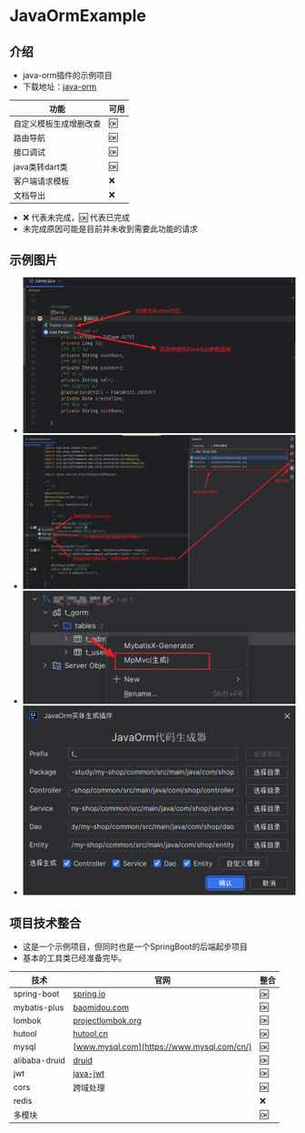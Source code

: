 # JavaOrmExample

## 介绍

- java-orm插件的示例项目
- 下载地址：[java-orm](https://plugins.jetbrains.com/plugin/20888-javaorm)

| 功能          | 可用 |
|-------------|----|
| 自定义模板生成增删改查 | 🆗 |
| 路由导航        | 🆗 |
| 接口调试        | 🆗 |
| java类转dart类 | 🆗 |
| 客户端请求模板     | ❌  |
| 文档导出        | ❌  |

- ❌ 代表未完成，🆗 代表已完成
- 未完成原因可能是目前并未收到需要此功能的请求

## 示例图片

- ![](image/img.png)
- ![](image/img_1.png)
- ![](image/img_2.png)
- ![](image/img_3.png)

## 项目技术整合

- 这是一个示例项目，但同时也是一个SpringBoot的后端起步项目
- 基本的工具类已经准备完毕。

| 技术            | 官网                                                   | 整合 |
|---------------|------------------------------------------------------|----|
| spring-boot   | [spring.io](https://spring.io/projects/spring-boot/) | 🆗 |
| mybatis-plus  | [baomidou.com](https://baomidou.com/)                | 🆗 |
| lombok        | [projectlombok.org](https://projectlombok.org/)      | 🆗 |
| hutool        | [hutool.cn](https://hutool.cn/)                      | 🆗 |
| mysql         | [www.mysql.com](https://www.mysql.com/cn/)           | 🆗 |
| alibaba-druid | [druid](https://github.com/alibaba/druid)            | 🆗 |
| jwt           | [java-jwt](https://github.com/auth0/java-jwt)        | 🆗 |
| cors          | 跨域处理                                                 | 🆗 |
| redis         |                                                      | ❌  |
| 多模块           |                                                      | 🆗 |

